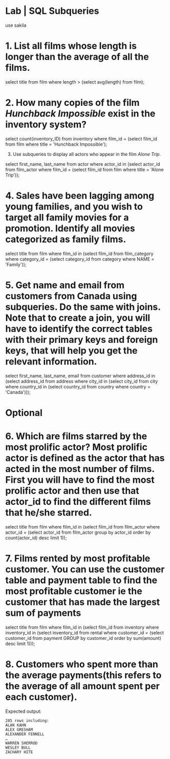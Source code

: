 # Lab | SQL Subqueries
use sakila
# 1. List all films whose length is longer than the average of all the films.

select title from film
where length > (select avg(length) from film);

# 2. How many copies of the film _Hunchback Impossible_ exist in the inventory system?

select count(inventory_ID) from inventory
where film_id = (select film_id from film
				where title = 'Hunchback Impossible');

3. Use subqueries to display all actors who appear in the film _Alone Trip_.

select first_name, last_name from actor
where actor_id in (select actor_id from film_actor
					where film_id = (select film_id from film
										where title = 'Alone Trip'));

# 4. Sales have been lagging among young families, and you wish to target all family movies for a promotion. Identify all movies categorized as family films.

select title from film
where film_id in (select film_id from film_category
						where category_id = (select category_id from category
											where NAME = 'Family'));

# 5. Get name and email from customers from Canada using subqueries. Do the same with joins. Note that to create a join, you will have to identify the correct tables with their primary keys and foreign keys, that will help you get the relevant information.

select first_name, last_name, email from customer
where address_id in (select address_id from address
					where city_id in (select city_id from city
									where country_id in (select country_id from country	
														where country = 'Canada')));

# Optional
# 6. Which are films starred by the most prolific actor? Most prolific actor is defined as the actor that has acted in the most number of films. First you will have to find the most prolific actor and then use that actor_id to find the different films that he/she starred.

select title from film
where film_id in (select film_id from film_actor
					where actor_id = (select actor_id from film_actor
									group by actor_id
									order by count(actor_id) desc limit 1));

# 7. Films rented by most profitable customer. You can use the customer table and payment table to find the most profitable customer ie the customer that has made the largest sum of payments

select title from film
where film_id in (select film_id from inventory
					where inventory_id in (select inventory_id from rental
											where customer_id = (select customer_id from payment
																GROUP by customer_id
																order by sum(amount) desc limit 1)));

# 8. Customers who spent more than the average payments(this refers to the average of all amount spent per each customer).



Expected output:
```shell
285 rows including:
ALAN KAHN
ALEX GRESHAM
ALEXANDER FENNELL
…
WARREN SHERROD
WESLEY BULL
ZACHARY HITE
```
